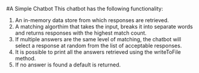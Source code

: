#A Simple Chatbot
This chatbot has the following functionality:
1. An in-memory data store from which responses are retrieved.
2. A matching algorthim that takes the input, breaks it into separate words and returns responses with the highest match count.
3. If multiple answers are the same level of matching, the chatbot will select a response at random from the list of acceptable responses.
4. It is possible to print all the answers retrieved using the writeToFile method.
5. If no answer is found a default is returned.
